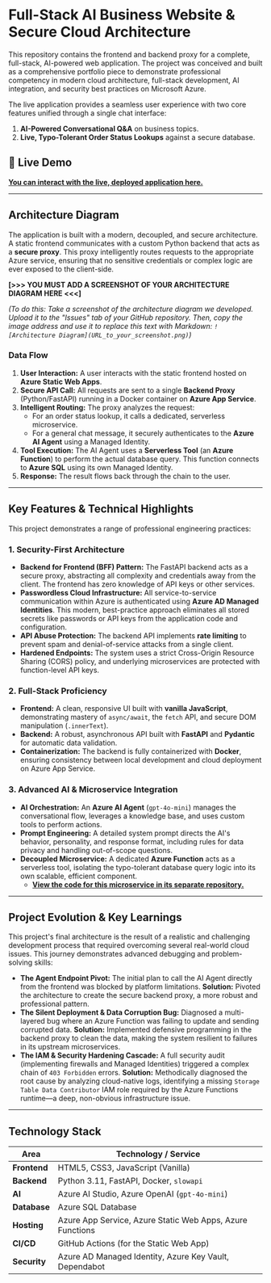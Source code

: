 # Full-Stack AI Business Website & Secure Cloud Architecture

This repository contains the frontend and backend proxy for a complete, full-stack, AI-powered web application. The project was conceived and built as a comprehensive portfolio piece to demonstrate professional competency in modern cloud architecture, full-stack development, AI integration, and security best practices on Microsoft Azure.

The live application provides a seamless user experience with two core features unified through a single chat interface:
1.  **AI-Powered Conversational Q&A** on business topics.
2.  **Live, Typo-Tolerant Order Status Lookups** against a secure database.

## 🚀 Live Demo

**[You can interact with the live, deployed application here.](https://proud-ground-0066a270f.6.azurestaticapps.net)**

---

## Architecture Diagram

The application is built with a modern, decoupled, and secure architecture. A static frontend communicates with a custom Python backend that acts as a **secure proxy**. This proxy intelligently routes requests to the appropriate Azure service, ensuring that no sensitive credentials or complex logic are ever exposed to the client-side.

**[>>> YOU MUST ADD A SCREENSHOT OF YOUR ARCHITECTURE DIAGRAM HERE <<<]**

*(To do this: Take a screenshot of the architecture diagram we developed. Upload it to the "Issues" tab of your GitHub repository. Then, copy the image address and use it to replace this text with Markdown: `![Architecture Diagram](URL_to_your_screenshot.png)`)*

### Data Flow

1.  **User Interaction:** A user interacts with the static frontend hosted on **Azure Static Web Apps**.
2.  **Secure API Call:** All requests are sent to a single **Backend Proxy** (Python/FastAPI) running in a Docker container on **Azure App Service**.
3.  **Intelligent Routing:** The proxy analyzes the request:
    *   For an order status lookup, it calls a dedicated, serverless microservice.
    *   For a general chat message, it securely authenticates to the **Azure AI Agent** using a Managed Identity.
4.  **Tool Execution:** The AI Agent uses a **Serverless Tool** (an **Azure Function**) to perform the actual database query. This function connects to **Azure SQL** using its own Managed Identity.
5.  **Response:** The result flows back through the chain to the user.

---

## Key Features & Technical Highlights

This project demonstrates a range of professional engineering practices:

### 1. Security-First Architecture
-   **Backend for Frontend (BFF) Pattern:** The FastAPI backend acts as a secure proxy, abstracting all complexity and credentials away from the client. The frontend has zero knowledge of API keys or other services.
-   **Passwordless Cloud Infrastructure:** All service-to-service communication within Azure is authenticated using **Azure AD Managed Identities**. This modern, best-practice approach eliminates all stored secrets like passwords or API keys from the application code and configuration.
-   **API Abuse Protection:** The backend API implements **rate limiting** to prevent spam and denial-of-service attacks from a single client.
-   **Hardened Endpoints:** The system uses a strict Cross-Origin Resource Sharing (CORS) policy, and underlying microservices are protected with function-level API keys.

### 2. Full-Stack Proficiency
-   **Frontend:** A clean, responsive UI built with **vanilla JavaScript**, demonstrating mastery of `async/await`, the `fetch` API, and secure DOM manipulation (`.innerText`).
-   **Backend:** A robust, asynchronous API built with **FastAPI** and **Pydantic** for automatic data validation.
-   **Containerization:** The backend is fully containerized with **Docker**, ensuring consistency between local development and cloud deployment on Azure App Service.

### 3. Advanced AI & Microservice Integration
-   **AI Orchestration:** An **Azure AI Agent** (`gpt-4o-mini`) manages the conversational flow, leverages a knowledge base, and uses custom tools to perform actions.
-   **Prompt Engineering:** A detailed system prompt directs the AI's behavior, personality, and response format, including rules for data privacy and handling out-of-scope questions.
-   **Decoupled Microservice:** A dedicated **Azure Function** acts as a serverless tool, isolating the typo-tolerant database query logic into its own scalable, efficient component.
    -   **[View the code for this microservice in its separate repository.](https://github.com/dawsonsallee/sallee-agent-tools)**

---

## Project Evolution & Key Learnings

This project's final architecture is the result of a realistic and challenging development process that required overcoming several real-world cloud issues. This journey demonstrates advanced debugging and problem-solving skills:

-   **The Agent Endpoint Pivot:** The initial plan to call the AI Agent directly from the frontend was blocked by platform limitations. **Solution:** Pivoted the architecture to create the secure backend proxy, a more robust and professional pattern.
-   **The Silent Deployment & Data Corruption Bug:** Diagnosed a multi-layered bug where an Azure Function was failing to update and sending corrupted data. **Solution:** Implemented defensive programming in the backend proxy to clean the data, making the system resilient to failures in its upstream microservices.
-   **The IAM & Security Hardening Cascade:** A full security audit (implementing firewalls and Managed Identities) triggered a complex chain of `403 Forbidden` errors. **Solution:** Methodically diagnosed the root cause by analyzing cloud-native logs, identifying a missing `Storage Table Data Contributor` IAM role required by the Azure Functions runtime—a deep, non-obvious infrastructure issue.

---

## Technology Stack

| Area       | Technology / Service                                     |
|------------|----------------------------------------------------------|
| **Frontend**   | HTML5, CSS3, JavaScript (Vanilla)                        |
| **Backend**    | Python 3.11, FastAPI, Docker, `slowapi`                  |
| **AI**         | Azure AI Studio, Azure OpenAI (`gpt-4o-mini`)            |
| **Database**   | Azure SQL Database                                       |
| **Hosting**    | Azure App Service, Azure Static Web Apps, Azure Functions|
| **CI/CD**      | GitHub Actions (for the Static Web App)                  |
| **Security**   | Azure AD Managed Identity, Azure Key Vault, Dependabot   |

